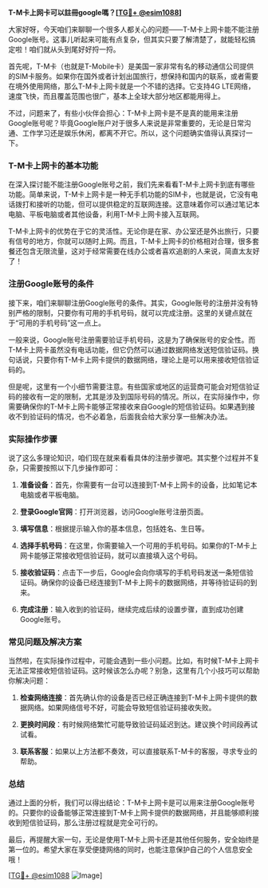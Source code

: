 **T-M卡上网卡可以註冊google嗎？[[TG💪+ @esim1088](https://t.me/s/esim1088)]**

大家好呀，今天咱们来聊聊一个很多人都关心的问题——T-M卡上网卡能不能注册Google账号。这事儿听起来可能有点复杂，但其实只要了解清楚了，就能轻松搞定啦！咱们就从头到尾好好捋一捋。

首先呢，T-M卡（也就是T-Mobile卡）是美国一家非常有名的移动通信公司提供的SIM卡服务。如果你在国外或者计划出国旅行，想保持和国内的联系，或者需要在境外使用网络，那么T-M卡上网卡就是一个不错的选择。它支持4G LTE网络，速度飞快，而且覆盖范围也很广，基本上全球大部分地区都能用得上。

不过，问题来了，有些小伙伴会担心：T-M卡上网卡是不是真的能用来注册Google账号呢？毕竟Google账户对于很多人来说是非常重要的，无论是日常沟通、工作学习还是娱乐休闲，都离不开它。所以，这个问题确实值得认真探讨一下。

### T-M卡上网卡的基本功能

在深入探讨能不能注册Google账号之前，我们先来看看T-M卡上网卡到底有哪些功能。简单来说，T-M卡上网卡是一种无手机功能的SIM卡，也就是说，它没有电话拨打和接听的功能，但可以提供稳定的互联网连接。这意味着你可以通过笔记本电脑、平板电脑或者其他设备，利用T-M卡上网卡接入互联网。

T-M卡上网卡的优势在于它的灵活性。无论你是在家、办公室还是外出旅行，只要有信号的地方，你就可以随时上网。而且，T-M卡上网卡的价格相对合理，很多套餐还包含无限流量，这对于经常需要在线办公或者喜欢追剧的人来说，简直太友好了！

### 注册Google账号的条件

接下来，咱们来聊聊注册Google账号的条件。其实，Google账号的注册并没有特别严格的限制，只要你有可用的手机号码，就可以完成注册。这里的关键点就在于“可用的手机号码”这一点上。

一般来说，Google账号注册需要验证手机号码，这是为了确保账号的安全性。而T-M卡上网卡虽然没有电话功能，但它仍然可以通过数据网络发送短信验证码。换句话说，只要你有T-M卡上网卡提供的数据网络，理论上是可以用来接收短信验证码的。

但是呢，这里有一个小细节需要注意。有些国家或地区的运营商可能会对短信验证码的接收有一定的限制，尤其是涉及到国际号码的情况。所以，在实际操作中，你需要确保你的T-M卡上网卡能够正常接收来自Google的短信验证码。如果遇到接收不到验证码的情况，也不必着急，后面我会给大家分享一些解决办法。

### 实际操作步骤

说了这么多理论知识，咱们现在就来看看具体的注册步骤吧。其实整个过程并不复杂，只需要按照以下几步操作即可：

1. **准备设备**：首先，你需要有一台可以连接到T-M卡上网卡的设备，比如笔记本电脑或者平板电脑。
   
2. **登录Google官网**：打开浏览器，访问Google账号注册页面。

3. **填写信息**：根据提示输入你的基本信息，包括姓名、生日等。

4. **选择手机号码**：在这里，你需要输入一个可用的手机号码。如果你的T-M卡上网卡能够正常接收短信验证码，就可以直接填入这个号码。

5. **接收验证码**：点击下一步后，Google会向你填写的手机号码发送一条短信验证码。确保你的设备已经连接到T-M卡上网卡的数据网络，并等待验证码的到来。

6. **完成注册**：输入收到的验证码，继续完成后续的设置步骤，直到成功创建Google账号。

### 常见问题及解决方案

当然啦，在实际操作过程中，可能会遇到一些小问题。比如，有时候T-M卡上网卡无法正常接收短信验证码。这时候该怎么办呢？别急，这里有几个小技巧可以帮助你解决问题：

1. **检查网络连接**：首先确认你的设备是否已经正确连接到T-M卡上网卡提供的数据网络。如果网络信号不好，可能会导致短信验证码接收失败。

2. **更换时间段**：有时候网络繁忙可能导致验证码延迟到达。建议换个时间段再试试看。

3. **联系客服**：如果以上方法都不奏效，可以直接联系T-M卡的客服，寻求专业的帮助。

### 总结

通过上面的分析，我们可以得出结论：T-M卡上网卡是可以用来注册Google账号的。只要你的设备能够正常连接到T-M卡上网卡提供的数据网络，并且能够顺利接收到短信验证码，那么注册过程就是完全可行的。

最后，再提醒大家一句，无论是使用T-M卡上网卡还是其他任何服务，安全始终是第一位的。希望大家在享受便捷网络的同时，也能注意保护自己的个人信息安全哦！

[[TG💪+ @esim1088](https://t.me/s/esim1088) ![Image](https://i.postimg.cc/4NQfJmqS/Snipaste-2025-05-13-00-14-12.png)]